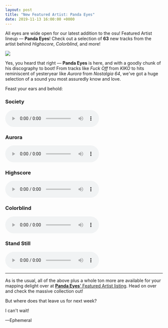 ```yaml
---
layout: post
title: "New Featured Artist: Panda Eyes"
date: 2019-11-13 16:00:00 +0000
---
```


All eyes are wide open for our latest addition to the osu! Featured Artist lineup — **Panda Eyes**! Check out a selection of **63** new tracks from the artist behind *Highscore*, *Colorblind*, and more!

![](https://assets.ppy.sh/artists/55/header.jpg)

Yes, you heard that right — **Panda Eyes** is here, and with a goodly chunk of his discography to boot! From tracks like *Fuck Off* from *KIKO* to hits reminiscent of yesteryear like *Aurora* from *Nostalgia 64*, we've got a huge selection of a sound you most assuredly know and love.

Feast your ears and behold:

### Society

<audio controls>
    <source src="https://assets.ppy.sh/artists/55/previews/1593.mp3" type="audio/mpeg">
</audio>

### Aurora

<audio controls>
    <source src="https://assets.ppy.sh/artists/55/previews/1585.mp3" type="audio/mpeg">
</audio>

### Highscore

<audio controls>
    <source src="https://assets.ppy.sh/artists/55/previews/1571.mp3" type="audio/mpeg">
</audio>


### Colorblind

<audio controls>
    <source src="https://assets.ppy.sh/artists/55/previews/1572.mp3" type="audio/mpeg">
</audio>


### Stand Still

<audio controls>
    <source src="https://assets.ppy.sh/artists/55/previews/1563.mp3" type="audio/mpeg">
</audio>

---

As is the usual, all of the above plus a whole ton more are available for your mapping delight over at [**Panda Eyes**' Featured Artist listing](https://osu.ppy.sh/beatmaps/artists/55). Head on over and check the massive collection out!

But where does that leave us for next week? 

I can't wait!

—Ephemeral 
